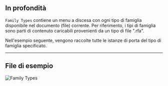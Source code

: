 ## In profondità
`Family Types` contiene un menu a discesa con ogni tipo di famiglia disponibile nel documento (file) corrente. Per riferimento, i tipi di famiglia sono parti di contenuto caricabili provenienti da un tipo di file ".rfa".

Nell'esempio seguente, vengono raccolte tutte le istanze di porta del tipo di famiglia specificato.
___
## File di esempio

![Family Types](./DSRevitNodesUI.FamilyTypes_img.jpg)
